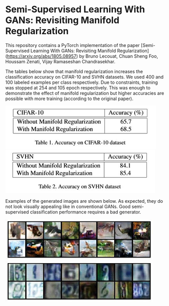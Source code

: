 # Semi-Supervised Learning With GANs: Revisiting Manifold Regularization

This repository contains a PyTorch implementation of the paper [Semi-Supervised Learning With GANs: Revisiting Manifold Regularization] (https://arxiv.org/abs/1805.08957) by Bruno Lecouat, Chuan Sheng Foo, Houssam Zenati, Vijay Ramaseshan Chandrasekhar.

The tables below show that manifold regularization increases the classification accuracy on CIFAR-10 and SVHN datasets. We used 400 and 100 labeled examples per class respectively. Due to constraints, training was stopped at 254 and 105 epoch respectively. This was enough to demonstrate the effect of manifold regularization but higher accuracies are possible with more training (according to the original paper).

![table_cifar](images/table_cifar.jpg)
![table_svhn](images/table_svhn.jpg)

Examples of the generated images are shown below. As expected, they do not look visually appealing like in conventional GANs. Good semi-supervised classification performance requires a bad generator.

![generated_cifar](images/generated_cifar.jpeg)
![generated_svhn](images/generated_svhn.jpeg)
